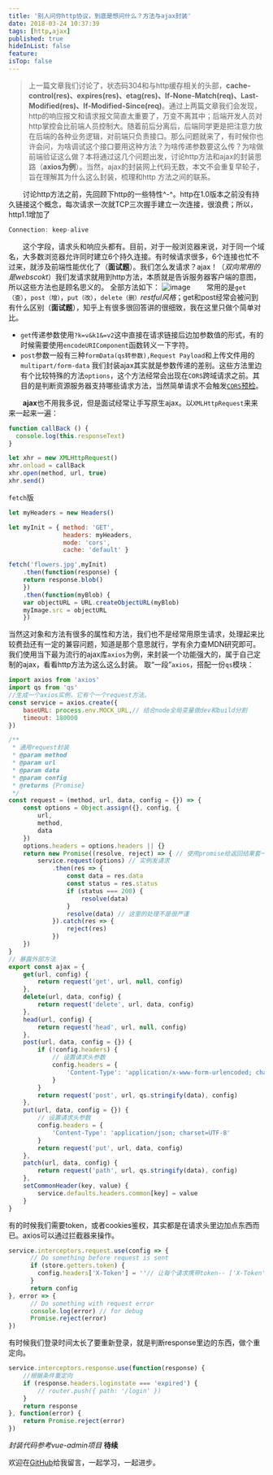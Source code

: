 ```yaml
---
title: '别人问你http协议，到底是想问什么？方法与ajax封装'
date: 2018-03-24 10:37:39
tags: [http,ajax]
published: true
hideInList: false
feature: 
isTop: false
---
```

> 上一篇文章我们讨论了，状态码304和与http缓存相关的头部，**cache-control(res)、expires(res)、etag(res)、If-None-Match(req)、Last-Modified(res)、If-Modified-Since(req)**。通过上两篇文章我们会发现，http的响应报文和请求报文简直太重要了，万变不离其中；后端开发人员对http掌控会比前端人员控制大。随着前后分离后，后端同学更是把注意力放在后端的各种业务逻辑，对前端只负责接口。那么问题就来了，有时候你也许会问，为啥调试这个接口要用这种方法？为啥传递参数要这么传？为啥做前端验证这么做？本将通过这几个问题出发，讨论http方法和ajax的封装思路（**axios为例**）。当然，ajax的封装网上代码无数，本文不会重复早轮子，旨在理解其为什么这么封装，梳理和http 方法之间的联系。

　　讨论http方法之前，先回顾下http的一些特性^-^。http在1.0版本之前没有持久链接这个概念，每次请求一次就TCP三次握手建立一次连接，很浪费；所以，http1.1增加了
```javascript
Connection: keep-alive
```
　　这个字段，请求头和响应头都有。目前，对于一般浏览器来说，对于同一个域名，大多数浏览器允许同时建立6个持久连接。有时候请求很多，6个连接也忙不过来，就涉及前端性能优化了（**面试题**）。我们怎么发请求？ajax！（*双向常用的是webscokt*）我们发请求就用到http方法，本质就是告诉服务器客户端的意图，所以这些方法也是顾名思义的。
全部方法如下：
![image](/images/http3_1.png)
　　常用的是`get（查）`，`post（增）`，`put（改）`，`delete（删）`*restful风格*；get和post经常会被问到有什么区别（**面试题**），知乎上有很多很回答讲的很细致，我在这里只做个简单对比。
- `get`传递参数使用`?k=v&k1&=v2`这中直接在请求链接后边加参数值的形式，有的时候需要使用`encodeURIComponent`函数转义一下字符。
- `post`参数一般有三种`formData(qs转参数),Request Payload`和上传文件用的`multipart/form-data`
我们封装ajax其实就是参数传递的差别。这些方法里边有个比较特殊的方法`options`，这个方法经常会出现在`CORS`跨域请求之前。其目的是判断资源服务器支持哪些请求方法，当然简单请求不会触发[`CORS`预检](https://developer.mozilla.org/zh-CN/docs/Web/HTTP/Access_control_CORS)。

　　**ajax**也不用我多说，但是面试经常让手写原生ajax。以`XMLHttpRequest`来来来一起来一遍：
```javascript
function callBack () {
  console.log(this.responseText)
}

let xhr = new XMLHttpRequest()
xhr.onload = callBack
xhr.open(method, url, true)
xhr.send()
```
`fetch`版
```javascript
let myHeaders = new Headers()

let myInit = { method: 'GET',
               headers: myHeaders,
               mode: 'cors',
               cache: 'default' }

fetch('flowers.jpg',myInit)
    .then(function(response) {
    return response.blob()
    })
    .then(function(myBlob) {
    var objectURL = URL.createObjectURL(myBlob)
    myImage.src = objectURL
    })
```
当然这对象和方法有很多的属性和方法，我们也不是经常用原生请求，处理起来比较费劲还有一定的兼容问题，知道是那个意思就行，学有余力查MDN研究即可。我们使用当下最为流行的ajax库`axios`为例，来封装一个功能强大的，属于自己定制的ajax，看看http方法为这么这么封装。
取“一段”`axios`，搭配一份`qs`模块：
```javascript
import axios from 'axios'
import qs from 'qs'
//生成一个axios实例，它有个一个request方法。
const service = axios.create({
    baseURL: process.env.MOCK_URL,// 结合node全局变量做dev和build分割
    timeout: 180000
})

/**
 * 通用request封装
 * @param method
 * @param url
 * @param data
 * @param config
 * @returns {Promise}
 */
const request = (method, url, data, config = {}) => {
    const options = Object.assign({}, config, {
        url,
        method,
        data
    })
    options.headers = options.headers || {}
    return new Promise((resolve, reject) => { // 使用promise给返回结果套一层壳子
        service.request(options) // 实例发请求
            .then(res => {
                const data = res.data
                const status = res.status
                if (status === 200) {
                    resolve(data)
                }
                resolve(data) // 这里的处理不是很严谨
            }).catch(res => {
                reject(res)
            })
    })
}
// 暴露外部方法
export const ajax = {
    get(url, config) {
        return request('get', url, null, config)
    },
    delete(url, data, config) {
        return request('delete', url, data, config)
    },
    head(url, config) {
        return request('head', url, null, config)
    },
    post(url, data, config = {}) {
        if (!config.headers) {
            // 设置请求头参数
            config.headers = {
                'Content-Type': 'application/x-www-form-urlencoded; charset=UTF-8'
            }
        }
        return request('post', url, qs.stringify(data), config)
    },
    put(url, data, config = {}) {
        // 设置请求头参数
        config.headers = {
            'Content-Type': 'application/json; charset=UTF-8'
        }
        return request('put', url, data, config)
    },
    patch(url, data, config) {
        return request('path', url, qs.stringify(data), config)
    },
    setCommonHeader(key, value) {
        service.defaults.headers.common[key] = value
    }
}
```
有的时候我们需要token，或者cookies鉴权，其实都是在请求头里边加点东西而已。axios可以通过拦截器来操作。
```JavaScript
service.interceptors.request.use(config => {
      // Do something before request is sent
      if (store.getters.token) {
        config.headers['X-Token'] = ''// 让每个请求携带token-- ['X-Token']为自定义key 请根据实际情况自行修改
      }
      return config
}, error => {
      // Do something with request error
      console.log(error) // for debug
      Promise.reject(error)
})
```
有时候我们登录时间太长了要重新登录，就是判断response里边的东西，做个重定向。
```javascript
service.interceptors.response.use(function(response) {
    //根据条件重定向
    if (response.headers.loginstate === 'expired') {
        // router.push({ path: '/login' })
    }
    return response
}, function(error) {
    return Promise.reject(error)
})
```

*封装代码参考vue-admin项目*
**待续**

欢迎在[GitHub](https://github.com/zouhangwithsweet)给我留言，一起学习，一起进步。 
